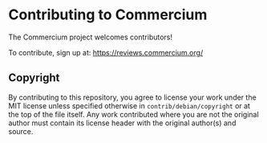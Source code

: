Contributing to Commercium
===========================

The Commercium project welcomes contributors!

To contribute, sign up at: https://reviews.commercium.org/


Copyright
---------

By contributing to this repository, you agree to license your work under the
MIT license unless specified otherwise in `contrib/debian/copyright` or at
the top of the file itself. Any work contributed where you are not the original
author must contain its license header with the original author(s) and source.

